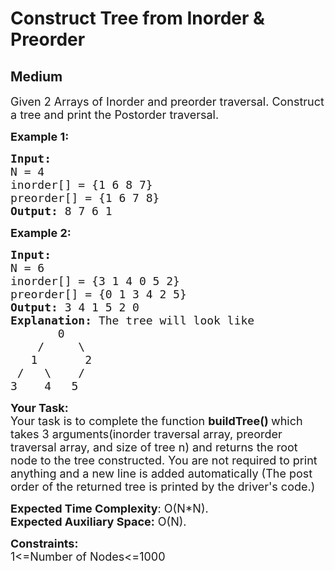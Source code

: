 # Construct Tree from Inorder & Preorder
## Medium 
<div class="problem-statement" style="user-select: auto;">
                <p style="user-select: auto;"></p><p style="user-select: auto;"><span style="font-size: 18px; user-select: auto;">Given 2 Arrays of Inorder and preorder traversal. Construct a tree and print the Postorder traversal.&nbsp;</span></p>

<p style="user-select: auto;"><strong style="user-select: auto;"><span style="font-size: 18px; user-select: auto;">Example 1:</span></strong></p>

<pre style="user-select: auto;"><strong style="user-select: auto;"><span style="font-size: 18px; user-select: auto;">Input:
</span></strong><span style="font-size: 18px; user-select: auto;">N = 4
inorder[] = {1&nbsp;6 8 7}
preorder[] = {1 6 7 8}
<strong style="user-select: auto;">Output: </strong>8 7 6 1</span>
</pre>

<p style="user-select: auto;"><strong style="user-select: auto;"><span style="font-size: 18px; user-select: auto;">Example 2:</span></strong></p>

<pre style="user-select: auto;"><strong style="user-select: auto;"><span style="font-size: 18px; user-select: auto;">Input:
</span></strong><span style="font-size: 18px; user-select: auto;">N = 6
inorder[] = {3 1 4 0 5 2}
preorder[] = {0 1 3 4 2 5}
<strong style="user-select: auto;">Output: </strong>3 4 1 5 2 0<strong style="user-select: auto;">
Explanation: </strong>The tree will look like
&nbsp; &nbsp;    0
&nbsp; &nbsp;&nbsp;/&nbsp; &nbsp; &nbsp;\
&nbsp; &nbsp;1&nbsp; &nbsp; &nbsp; &nbsp;2
&nbsp;/&nbsp; &nbsp;\&nbsp; &nbsp; /
3&nbsp; &nbsp; 4&nbsp; &nbsp;5</span></pre>

<p style="user-select: auto;"><span style="font-size: 18px; user-select: auto;"><strong style="user-select: auto;">Your Task:</strong><br style="user-select: auto;">
Your task is to complete the function <strong style="user-select: auto;">buildTree()&nbsp;</strong>which takes 3 arguments(inorder traversal array, preorder traversal array, and size of tree n) and returns the root node to the tree constructed. You are not required to print anything and a new line is added automatically (The post order of the returned tree is printed by the driver's code.)</span></p>

<p style="user-select: auto;"><span style="font-size: 18px; user-select: auto;"><strong style="user-select: auto;">Expected Time Complexity</strong>: O(N*N).<br style="user-select: auto;">
<strong style="user-select: auto;">Expected Auxiliary Space:</strong>&nbsp;O(N).</span></p>

<p style="user-select: auto;"><span style="font-size: 18px; user-select: auto;"><strong style="user-select: auto;">Constraints:</strong><br style="user-select: auto;">
1&lt;=Number of Nodes&lt;=1000</span></p>
 <p style="user-select: auto;"></p>
            </div>